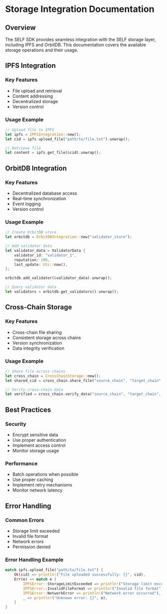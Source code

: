 # Storage Integration Documentation

## Overview
The SELF SDK provides seamless integration with the SELF storage layer, including IPFS and OrbitDB. This documentation covers the available storage operations and their usage.

## IPFS Integration

### Key Features
- File upload and retrieval
- Content addressing
- Decentralized storage
- Version control

### Usage Example
```rust
// Upload file to IPFS
let ipfs = IPFSIntegration::new();
let cid = ipfs.upload_file("path/to/file.txt").unwrap();

// Retrieve file
let content = ipfs.get_file(&cid).unwrap();
```

## OrbitDB Integration

### Key Features
- Decentralized database access
- Real-time synchronization
- Event logging
- Version control

### Usage Example
```rust
// Create OrbitDB store
let orbitdb = OrbitDBIntegration::new("validator_store");

// Add validator data
let validator_data = ValidatorData {
    validator_id: "validator_1",
    reputation: 100,
    last_update: Utc::now(),
};

orbitdb.add_validator(&validator_data).unwrap();

// Query validator data
let validators = orbitdb.get_validators().unwrap();
```

## Cross-Chain Storage

### Key Features
- Cross-chain file sharing
- Consistent storage across chains
- Version synchronization
- Data integrity verification

### Usage Example
```rust
// Share file across chains
let cross_chain = CrossChainStorage::new();
let shared_cid = cross_chain.share_file("source_chain", "target_chain", "file_cid").unwrap();

// Verify cross-chain data
let verified = cross_chain.verify_data("source_chain", "target_chain", &shared_cid).unwrap();
```

## Best Practices

### Security
- Encrypt sensitive data
- Use proper authentication
- Implement access control
- Monitor storage usage

### Performance
- Batch operations when possible
- Use proper caching
- Implement retry mechanisms
- Monitor network latency

## Error Handling

### Common Errors
- Storage limit exceeded
- Invalid file format
- Network errors
- Permission denied

### Error Handling Example
```rust
match ipfs.upload_file("path/to/file.txt") {
    Ok(cid) => println!("File uploaded successfully: {}", cid),
    Err(e) => match e {
        IPFSError::StorageLimitExceeded => println!("Storage limit exceeded"),
        IPFSError::InvalidFileFormat => println!("Invalid file format"),
        IPFSError::NetworkError => println!("Network error occurred"),
        _ => println!("Unknown error: {}", e),
    }
}
```
